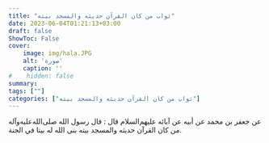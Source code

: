 ```yaml
---
title: "ثواب من كان القرآن حديثه والمسجد بيته"
date: 2023-06-04T01:21:13+03:00
draft: false
ShowToc: False
cover:
    image: img/hala.JPG
    alt: 'صورة'
    caption: ''
#    hidden: false
summary: 
tags: [""]
categories: ["ثواب من كان القرآن حديثه والمسجد بيته"]
---
```

عن جعفر بن محمد عن أبيه عن آبائه
عليهم‌السلام قال : قال رسول الله صلى‌الله‌عليه‌وآله من كان القرآن حديثه والمسجد
بيته بنى الله له بيتا في الجنة.

